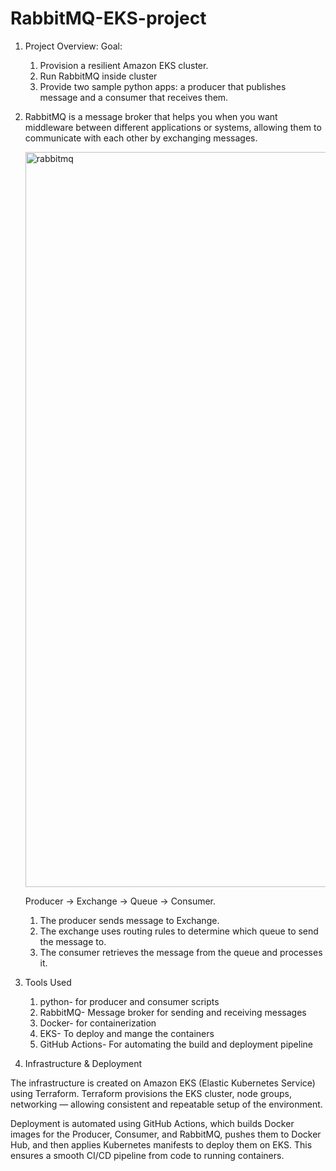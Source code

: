 # RabbitMQ-EKS-project
1. Project Overview:
   Goal:
   1. Provision a resilient Amazon EKS cluster.
   2. Run RabbitMQ inside cluster
   3. Provide two sample python apps: a producer that publishes message and a consumer that receives them.

2. RabbitMQ is a message broker that helps you when you want middleware between different applications or systems, allowing them to communicate with each other by exchanging messages.

   <img width="1700" height="1176" alt="rabbitmq" src="https://github.com/user-attachments/assets/f4b6b20f-bbfb-4566-863c-9476609344cc" />

    Producer → Exchange → Queue → Consumer.
     1. The producer sends message to Exchange.
     2. The exchange uses routing rules to determine which queue to send the message to.
     3. The consumer retrieves the message from the queue and processes it.


4. Tools Used
   1. python- for producer and consumer scripts
   2. RabbitMQ- Message broker for sending and receiving messages
   3. Docker- for containerization
   4. EKS- To deploy and mange the containers
   5. GitHub Actions- For automating the build and deployment pipeline

5. Infrastructure & Deployment

The infrastructure is created on Amazon EKS (Elastic Kubernetes Service) using Terraform. Terraform provisions the EKS cluster, node groups, networking — allowing consistent and repeatable setup of the environment.

Deployment is automated using GitHub Actions, which builds Docker images for the Producer, Consumer, and RabbitMQ, pushes them to Docker Hub, and then applies Kubernetes manifests to deploy them on EKS. This ensures a smooth CI/CD pipeline from code to running containers.
